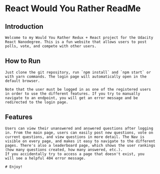 # React Would You Rather ReadMe

## Introduction

    Welcome to my Would You Rather Redux + React project for the Udacity
    React Nanodegree. This is a fun website that allows users to post
    polls, vote, and compete with other users. 

## How to Run

    Just clone the git repository, run `npm install` and `npm start` or
    with yarn commands. The login page will automatically open in the
    default browser. 

    Note that the user must be logged in as one of the registered users
    in order to use the different features. If you try to manually 
    navigate to an endpoint, you will get an error message and be 
    redirected to the login page.

## Features

    Users can view their unanswered and answered questions after logging 
    in. From the main page, users can easily post new questions, vote on
    current questions, and view questions in more detail. The Nav is 
    visible on every page, and makes it easy to navigate to the different pages. There's also a leaderboard page, which shows the user rankings (how many questions created, how many answered, etc.).
    If you accidentally try to access a page that doesn't exist, you
    will see a helpful 404 error message. 

    # Enjoy! 